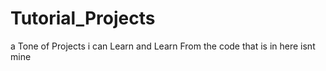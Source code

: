# Tutorial_Projects
a Tone of Projects i can Learn and Learn From the code that is in here isnt mine
